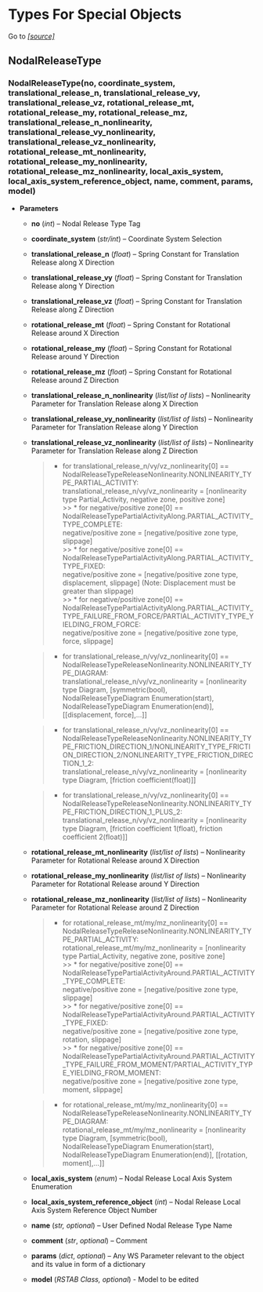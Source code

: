 # Types For Special Objects

Go to *[[source]](https://github.com/Dlubal-Software/RSTAB_Python_Client/tree/main/RSTAB/TypesForSpecialObjects)*

## NodalReleaseType


### NodalReleaseType(no, coordinate_system, translational_release_n, translational_release_vy, translational_release_vz, rotational_release_mt, rotational_release_my, rotational_release_mz, translational_release_n_nonlinearity, translational_release_vy_nonlinearity, translational_release_vz_nonlinearity, rotational_release_mt_nonlinearity,  rotational_release_my_nonlinearity, rotational_release_mz_nonlinearity, local_axis_system, local_axis_system_reference_object, name, comment, params, model)

* **Parameters**

    
    * **no** (*int*) – Nodal Release Type Tag


    * **coordinate_system** (*str/int*) – Coordinate System Selection


    * **translational_release_n** (*float*) – Spring Constant for Translation Release along X Direction


    * **translational_release_vy** (*float*) – Spring Constant for Translation Release along Y Direction


    * **translational_release_vz** (*float*) – Spring Constant for Translation Release along Z Direction


    * **rotational_release_mt** (*float*) – Spring Constant for Rotational Release around X Direction


    * **rotational_release_my** (*float*) – Spring Constant for Rotational Release around Y Direction


    * **rotational_release_mz** (*float*) – Spring Constant for Rotational Release around Z Direction


    * **translational_release_n_nonlinearity** (*list/list of lists*) – Nonlinearity Parameter for Translation Release along X Direction


    * **translational_release_vy_nonlinearity** (*list/list of lists*) – Nonlinearity Parameter for Translation Release along Y Direction


    * **translational_release_vz_nonlinearity** (*list/list of lists*) – Nonlinearity Parameter for Translation Release along Z Direction

        > * for translational_release_n/vy/vz_nonlinearity[0] == NodalReleaseTypeReleaseNonlinearity.NONLINEARITY_TYPE_PARTIAL_ACTIVITY:    
        translational_release_n/vy/vz_nonlinearity = [nonlinearity type Partial_Activity, negative zone, positive zone]   
            >> * for negative/positive zone[0] == NodalReleaseTypePartialActivityAlong.PARTIAL_ACTIVITY_TYPE_COMPLETE:  
            negative/positive zone = [negative/positive zone type, slippage]    
            >> * for negative/positive zone[0] == NodalReleaseTypePartialActivityAlong.PARTIAL_ACTIVITY_TYPE_FIXED:   
            negative/positive zone = [negative/positive zone type, displacement, slippage]  (Note: Displacement must be greater than slippage)  
            >> * for negative/positive zone[0] == NodalReleaseTypePartialActivityAlong.PARTIAL_ACTIVITY_TYPE_FAILURE_FROM_FORCE/PARTIAL_ACTIVITY_TYPE_YIELDING_FROM_FORCE:  
            negative/positive zone = [negative/positive zone type, force, slippage]     

        > * for translational_release_n/vy/vz_nonlinearity[0] == NodalReleaseTypeReleaseNonlinearity.NONLINEARITY_TYPE_DIAGRAM:     
        translational_release_n/vy/vz_nonlinearity = [nonlinearity type Diagram, [symmetric(bool), NodalReleaseTypeDiagram Enumeration(start), NodalReleaseTypeDiagram Enumeration(end)], [[displacement, force],...]]

        > * for translational_release_n/vy/vz_nonlinearity[0] == NodalReleaseTypeReleaseNonlinearity.NONLINEARITY_TYPE_FRICTION_DIRECTION_1/NONLINEARITY_TYPE_FRICTION_DIRECTION_2/NONLINEARITY_TYPE_FRICTION_DIRECTION_1_2:     
        translational_release_n/vy/vz_nonlinearity = [nonlinearity type Diagram, [friction coefficient(float)]]

        > * for translational_release_n/vy/vz_nonlinearity[0] == NodalReleaseTypeReleaseNonlinearity.NONLINEARITY_TYPE_FRICTION_DIRECTION_1_PLUS_2:     
        translational_release_n/vy/vz_nonlinearity = [nonlinearity type Diagram, [friction coefficient 1(float), friction coefficient 2(float)]]


    * **rotational_release_mt_nonlinearity** (*list/list of lists*) – Nonlinearity Parameter for Rotational Release around X Direction


    * **rotational_release_my_nonlinearity** (*list/list of lists*) – Nonlinearity Parameter for Rotational Release around Y Direction


    * **rotational_release_mz_nonlinearity** (*list/list of lists*) – Nonlinearity Parameter for Rotational Release around Z Direction


        > * for rotational_release_mt/my/mz_nonlinearity[0] == NodalReleaseTypeReleaseNonlinearity.NONLINEARITY_TYPE_PARTIAL_ACTIVITY:   
        rotational_release_mt/my/mz_nonlinearity = [nonlinearity type Partial_Activity, negative zone, positive zone]      
            >> * for negative/positive zone[0] == NodalReleaseTypePartialActivityAround.PARTIAL_ACTIVITY_TYPE_COMPLETE:     
            negative/positive zone = [negative/positive zone type, slippage]   
            >> * for negative/positive zone[0] == NodalReleaseTypePartialActivityAround.PARTIAL_ACTIVITY_TYPE_FIXED:    
            negative/positive zone = [negative/positive zone type, rotation, slippage]      
            >> * for negative/positive zone[0] == NodalReleaseTypePartialActivityAround.PARTIAL_ACTIVITY_TYPE_FAILURE_FROM_MOMENT/PARTIAL_ACTIVITY_TYPE_YIELDING_FROM_MOMENT:   
            negative/positive zone = [negative/positive zone type, moment, slippage]    

        > * for rotational_release_mt/my/mz_nonlinearity[0] == NodalReleaseTypeReleaseNonlinearity.NONLINEARITY_TYPE_DIAGRAM:    
        rotational_release_mt/my/mz_nonlinearity = [nonlinearity type Diagram, [symmetric(bool), NodalReleaseTypeDiagram Enumeration(start), NodalReleaseTypeDiagram Enumeration(end)], [[rotation, moment],...]]


    * **local_axis_system** (*enum*) – Nodal Release Local Axis System Enumeration


    * **local_axis_system_reference_object** (*int*) – Nodal Release Local Axis System Reference Object Number


    * **name** (*str, optional*) – User Defined Nodal Release Type Name


    * **comment** (*str*, *optional*) – Comment


    * **params** (*dict*, *optional*) – Any WS Parameter relevant to the object and its value in form of a dictionary


    * **model** (*RSTAB Class, optional*) - Model to be edited


